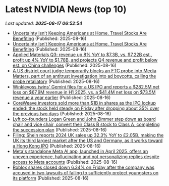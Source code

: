 # Latest NVIDIA News (top 10)
_Last updated: **2025-08-17 06:52:54**_

- [Uncertainty Isn’t Keeping Americans at Home. Travel Stocks Are Benefiting](https://biztoc.com/x/715ea6052b95a2ab) (Published: 2025-08-16)
- [Uncertainty Isn’t Keeping Americans at Home. Travel Stocks Are Benefiting](https://biztoc.com/x/715ea6052b95a2ab) (Published: 2025-08-16)
- [Applied Materials Q3: revenue up 8% YoY to $7.3B, vs. $7.22B est., profit up 4% YoY to $1.78B, and projects Q4 revenue and profit below est. on China challenges](https://biztoc.com/x/0e838f8184542e13) (Published: 2025-08-16)
- [A US district court judge temporarily blocks an FTC probe into Media Matters, part of an antitrust investigation into ad boycotts, calling the probe retaliatory](https://biztoc.com/x/6b0df7dc01b52b65) (Published: 2025-08-16)
- [Winklevoss twins' Gemini files for a US IPO and reports a $282.5M net loss on $67.9M revenue in H1 2025, vs. a $41.4M net loss on $73.5M revenue a year earlier](https://biztoc.com/x/fd93351f504b9df9) (Published: 2025-08-16)
- [CoreWeave investors sold more than $1B in shares as the IPO lockup ended; the stock held steady on Friday after dropping about 35% over the previous two days](https://biztoc.com/x/f772a7cf6cbcbbdf) (Published: 2025-08-16)
- [Lyft co-founders Logan Green and John Zimmer step down as board chair and vice chair, convert their Class B stock to Class A, completing the succession plan](https://biztoc.com/x/2225eacf170ac475) (Published: 2025-08-16)
- [Filing: Shein reports 2024 UK sales up 32.3% YoY to £2.05B, making the UK its third largest market after the US and Germany, as it works toward a Hong Kong IPO](https://biztoc.com/x/43c14022ff028d5d) (Published: 2025-08-16)
- [Meta's standalone Meta AI app, launched in April 2025, offers an uneven experience, hallucinating and not personalizing replies despite access to Meta accounts](https://biztoc.com/x/0233c1c8d648c4ee) (Published: 2025-08-16)
- [Roblox shares closed down 6.34% on Friday after the company was accused in two lawsuits of failing to sufficiently protect youngsters on its platform](https://biztoc.com/x/40199240daa8fdea) (Published: 2025-08-16)
